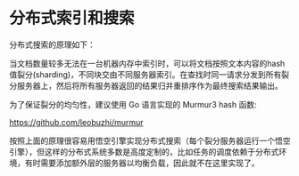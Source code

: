 分布式索引和搜索
===

分布式搜索的原理如下：

当文档数量较多无法在一台机器内存中索引时，可以将文档按照文本内容的hash值裂分(sharding)，不同块交由不同服务器索引。在查找时同一请求分发到所有裂分服务器上，然后将所有服务器返回的结果归并重排序作为最终搜索结果输出。

为了保证裂分的均匀性，建议使用 Go 语言实现的 Murmur3 hash 函数:

https://github.com/leobuzhi/murmur

按照上面的原理很容易用悟空引擎实现分布式搜索（每个裂分服务器运行一个悟空引擎），但这样的分布式系统多数是高度定制的，比如任务的调度依赖于分布式环境，有时需要添加额外层的服务器以均衡负载，因此就不在这里实现了。
